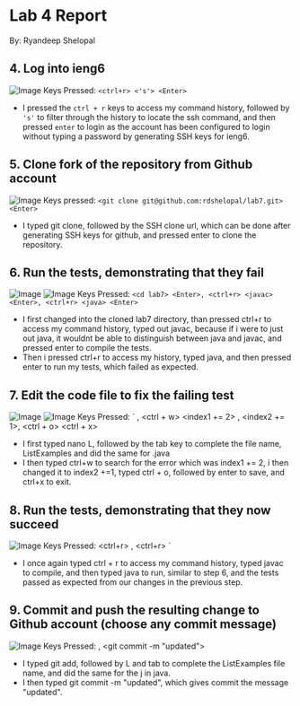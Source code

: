 # Lab 4 Report

By: Ryandeep Shelopal

## 4. Log into ieng6
![Image](https://user-images.githubusercontent.com/122515834/221757224-c3ba34a0-60bd-4e02-81f0-54cb10085290.png)
Keys Pressed: `<ctrl+r> <'s'> <Enter>`
* I pressed the `ctrl + r` keys to access my command history, followed by `'s'` to filter through the history to locate the ssh command, and then pressed `enter`
  to login as the account has been configured to login without typing a password by generating SSH keys for ieng6.


## 5. Clone fork of the repository from Github account
![Image](https://user-images.githubusercontent.com/122515834/221758522-1630626d-a9ee-41c0-a40f-5721a846057e.png)
Keys pressed: `<git clone git@github.com:rdshelopal/lab7.git> <Enter>`
* I typed git clone, followed by the SSH clone url, which can be done after generating SSH keys for github, and pressed enter to clone the repository.

## 6. Run the tests, demonstrating that they fail
![Image](https://user-images.githubusercontent.com/122515834/221759193-ba1b53c6-be0a-4010-aa1d-dd653bc6bd01.png)
![Image](https://user-images.githubusercontent.com/122515834/221759265-9206a2a5-8a64-4609-a074-92be8ca93713.png)
Keys Pressed: `<cd lab7> <Enter>, <ctrl+r> <javac> <Enter>, <ctrl+r> <java> <Enter>`
* I first changed into the cloned lab7 directory, than pressed ctrl+r to access my command history, typed out javac, because if i were to just out java, it wouldnt be able to distinguish between java and javac, and pressed enter to compile the tests.
* Then i pressed ctrl+r to access my history, typed java, and then pressed enter to run my tests, which failed as expected.

## 7. Edit the code file to fix the failing test
![Image](https://user-images.githubusercontent.com/122515834/221760558-040dd27d-7b58-4af7-96a1-35626dd40e11.png)
![Image](https://user-images.githubusercontent.com/122515834/221760594-e99dbff4-0608-4e1c-8f6d-b1dd283c4c0d.png)
Keys Pressed: `<nano L> <tab> <j> <tab> <enter>, <ctrl + w> <index1 += 2> <enter>, <index2 += 1>, <ctrl + o> <Enter> <ctrl + x>
* I first typed nano L, followed by the tab key to complete the file name, ListExamples and did the same for .java
* I then typed ctrl+w to search for the error which was index1 += 2, i then changed it to index2 +=1, typed ctrl + o, followed by enter to save, and ctrl+x to exit.

## 8. Run the tests, demonstrating that they now succeed
![Image](https://user-images.githubusercontent.com/122515834/221760692-e24387dd-9e51-4f03-aa6a-b4ab8df7cd98.png)
Keys Pressed: <ctrl+r> <javac> <Enter>, <ctrl+r> <java> <Enter>`
* I once again typed ctrl + r to access my command history, typed javac to compile, and then typed java to run, similar to step 6, and the tests passed as expected from our changes in the previous step.
## 9. Commit and push the resulting change to Github account (choose any commit message)
![Image](https://user-images.githubusercontent.com/122515834/221760761-407e981d-7583-4225-bdc2-782e4020f6ca.png)
Keys Pressed: <git add> <L> <tab> <j> <tab>, <git commit -m "updated">
* I typed git add, followed by L and tab to complete the ListExamples file name, and did the same for the j in java.
* I then typed git commit -m "updated", which gives commit the message "updated".

